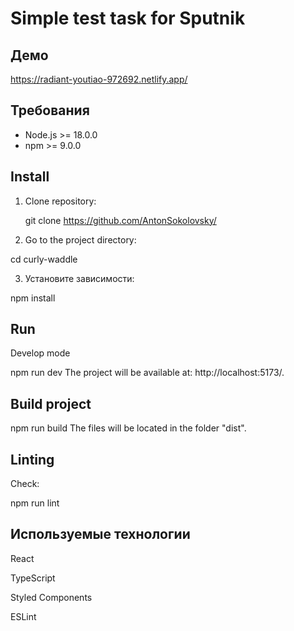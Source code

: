 # Simple test task for Sputnik

## Демо

https://radiant-youtiao-972692.netlify.app/

## Требования

- Node.js >= 18.0.0
- npm >= 9.0.0

## Install

1. Clone repository:

   git clone https://github.com/AntonSokolovsky/

2. Go to the project directory:

cd curly-waddle

3. Установите зависимости:

npm install

## Run

Develop mode

npm run dev
The project will be available at: http://localhost:5173/.

## Build project

npm run build
The files will be located in the folder "dist".

## Linting

Check:

npm run lint

## Используемые технологии

React

TypeScript

Styled Components

ESLint
